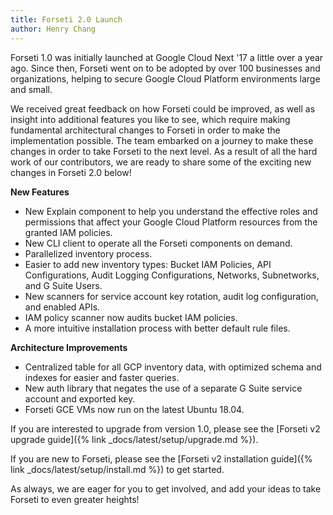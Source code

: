 ```yaml
---
title: Forseti 2.0 Launch
author: Henry Chang
---
```

Forseti 1.0 was initially launched at Google Cloud Next '17 a little over a year
ago. Since then, Forseti went on to be adopted by over 100 businesses and
organizations, helping to secure Google Cloud Platform environments large
and small.

We received great feedback on how Forseti could be improved, as well as insight
into additional features you like to see, which require making fundamental
architectural changes to Forseti in order to make the implementation possible.
The team embarked on a journey to make these changes in order to take Forseti to
the next level. As a result of all the hard work of our contributors, we are
ready to share some of the exciting new changes in Forseti 2.0 below!

__New Features__
* New Explain component to help you understand the effective roles and
permissions that affect your Google Cloud Platform resources from the
granted IAM policies.
* New CLI client to operate all the Forseti components on demand.
* Parallelized inventory process.
* Easier to add new inventory types: Bucket IAM Policies, API Configurations,
Audit Logging Configurations, Networks, Subnetworks, and G Suite Users.
* New scanners for service account key rotation, audit log configuration,
and enabled APIs.
* IAM policy scanner now audits bucket IAM policies.
* A more intuitive installation process with better default rule files.

__Architecture Improvements__
* Centralized table for all GCP inventory data, with optimized schema and
indexes for easier and faster queries.
* New auth library that negates the use of a separate G Suite service
account and exported key.
* Forseti GCE VMs now run on the latest Ubuntu 18.04.

If you are interested to upgrade from version 1.0, please see the
[Forseti v2 upgrade guide]({% link _docs/latest/setup/upgrade.md %}).


If you are new to Forseti, please see the [Forseti v2 installation guide]({% link _docs/latest/setup/install.md %}) to get started.

As always, we are eager for you to get involved, and add your ideas to take
Forseti to even greater heights!
